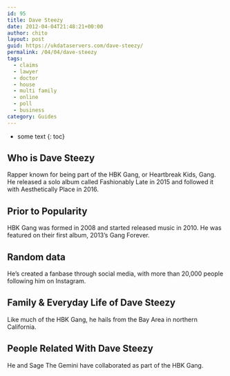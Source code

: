 ```yaml
---
id: 95
title: Dave Steezy
date: 2012-04-04T21:48:21+00:00
author: chito
layout: post
guid: https://ukdataservers.com/dave-steezy/
permalink: /04/04/dave-steezy
tags:
  - claims
  - lawyer
  - doctor
  - house
  - multi family
  - online
  - poll
  - business
category: Guides
---
```


* some text
{: toc}


## Who is  Dave Steezy
                  
                  
                  
Rapper known for being part of the HBK Gang, or Heartbreak Kids, Gang. He released a solo album called Fashionably Late in 2015 and followed it with Aesthetically Place in 2016.
                  
                
                
                
## Prior to Popularity 
                  
                  
                  
HBK Gang was formed in 2008 and started released music in 2010. He was featured on their first album, 2013&#8217;s Gang Forever.
                  
                
                
                
## Random data 
                  
                  
                  
He&#8217;s created a fanbase through social media, with more than 20,000 people following him on Instagram.
                  
                
                
                
## Family & Everyday Life of Dave Steezy
                  
                  
                  
Like much of the HBK Gang, he hails from the Bay Area in northern California.
                  
                
                
                
## People Related With  Dave Steezy
                  
                  
                  
He and Sage The Gemini have collaborated as part of the HBK Gang.
                  
                
              
            
          
          
          
    
    
  
